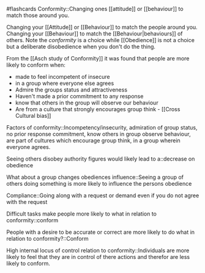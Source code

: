 #flashcards 
Conformity::Changing ones [[attitude]] or [[behaviour]] to match those around you.
<!--SR:!2023-11-11,4,230-->

Changing your [[Attitude]] or [[Behaviour]] to match the people around you. Changing your [[Behaviour]] to match the [[Behaviour|behaviours]] of others. Note the *conformity* is a choice while [[Obedience]] is not a choice but a deliberate disobedience when you don't do the thing.

From the [[Asch study of Conformity]] it was found that people are more likely to conform when:
* made to feel incompetent of insecure
* in a group where everyone else agrees
* Admire the groups status and attractiveness
* Haven't made a prior commitment to any response
* know that others in the group will observe our behaviour
* Are from a culture that strongly encourages group think  - [[Cross Cultural bias]]

Factors of conformity::Incompetency/insecurity, admiration of group status, no prior response commitment, know others in group observe behaviour, are part of cultures which encourage group think, in a group wherein everyone agrees.
<!--SR:!2023-11-08,1,188-->

Seeing others disobey authority figures would likely lead to a::decrease on obedience
<!--SR:!2023-11-09,2,243-->

What about a group changes obediences influence::Seeing a group of others doing something is more likely to influence the persons obedience
<!--SR:!2023-11-09,2,243-->

Compliance::Going along with a request or demand even if you do not agree with the request
<!--SR:!2023-11-09,2,243-->

Difficult tasks make people more likely to what in relation to conformity::conform
<!--SR:!2023-11-10,3,263-->

People with a desire to be accurate or correct are more likely to do what in relation to conformity?::Conform
<!--SR:!2023-11-09,2,243-->

High internal locus of control relation to conformity::Individuals are more likely to feel that they are in control of there actions and therefor are less likely to conform.
<!--SR:!2023-11-09,2,243-->

